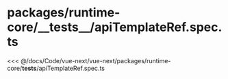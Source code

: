 # packages/runtime-core/\_\_tests\_\_/apiTemplateRef.spec.ts

<<< @/docs/Code/vue-next/vue-next/packages/runtime-core/__tests__/apiTemplateRef.spec.ts
